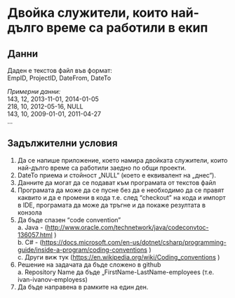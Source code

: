 # Двойка служители, които най-дълго време са работили в екип

## Данни
Даден е текстов файл във формат: <br />
EmpID, ProjectID, DateFrom, DateTo

*Примерни данни:* <br />
143, 12, 2013-11-01, 2014-01-05 <br />
218, 10, 2012-05-16, NULL <br />
143, 10, 2009-01-01, 2011-04-27 <br />
...

## Задължителни условия
1) Да се напише приложение, което намира двойката служители, които най-дълго време са работили заедно по общи проекти.
2) DateTo приема и стойност „NULL“ (което е еквивалент на „днес“).
3) Данните да могат да се подават към програмата от текстов файл
4) Програмата да може да се пусне без да е необходимо да се правят каквито и да е промени в кода т.е. след “checkout” на кода и импорт в IDE, програмата да може да тръгне и да покаже резултата в конзола
5) Да бъде спазен “code convention” <br />
	a. Java - (http://www.oracle.com/technetwork/java/codeconvtoc-136057.html ) <br />
	b. C# - (https://docs.microsoft.com/en-us/dotnet/csharp/programming-guide/inside-a-program/coding-conventions ) <br />
	c. Други виж тук (https://en.wikipedia.org/wiki/Coding_conventions ) <br />
6) Решение на задачата да бъде сложено в github <br />
a. Repository Name да бъде „FirstName-LastName-employees (т.е. ivan-ivanov-employess)
7) Да бъде направена в рамките на един ден.
